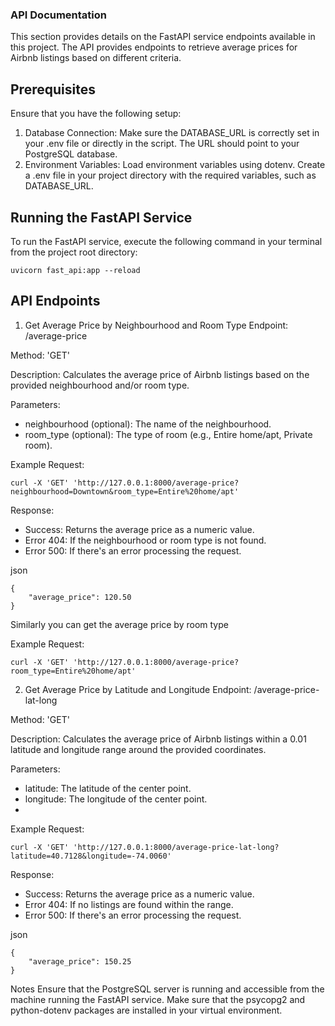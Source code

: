 ### API Documentation

This section provides details on the FastAPI service endpoints available in this project. The API provides endpoints to retrieve average prices for Airbnb listings based on different criteria.

## Prerequisites

Ensure that you have the following setup:

1. Database Connection: Make sure the DATABASE_URL is correctly set in your .env file or directly in the script. The URL should point to your PostgreSQL database.
2. Environment Variables: Load environment variables using dotenv. Create a .env file in your project directory with the required variables, such as DATABASE_URL.

## Running the FastAPI Service

To run the FastAPI service, execute the following command in your terminal from the project root directory:

  ```
  uvicorn fast_api:app --reload
  ```

## API Endpoints

1. Get Average Price by Neighbourhood and Room Type
Endpoint: /average-price

Method: 'GET'

Description: Calculates the average price of Airbnb listings based on the provided neighbourhood and/or room type.

Parameters:
- neighbourhood (optional): The name of the neighbourhood.
- room_type (optional): The type of room (e.g., Entire home/apt, Private room).

Example Request:
```
curl -X 'GET' 'http://127.0.0.1:8000/average-price?neighbourhood=Downtown&room_type=Entire%20home/apt'
```

Response:
- Success: Returns the average price as a numeric value.
- Error 404: If the neighbourhood or room type is not found.
- Error 500: If there's an error processing the request.

json
```
{
    "average_price": 120.50
}
```

Similarly you can get the average price by room type

Example Request:
```
curl -X 'GET' 'http://127.0.0.1:8000/average-price?room_type=Entire%20home/apt'
```

2. Get Average Price by Latitude and Longitude
Endpoint: /average-price-lat-long

Method: 'GET'

Description: Calculates the average price of Airbnb listings within a 0.01 latitude and longitude range around the provided coordinates.

Parameters:
- latitude: The latitude of the center point.
- longitude: The longitude of the center point.
- 
Example Request:
```
curl -X 'GET' 'http://127.0.0.1:8000/average-price-lat-long?latitude=40.7128&longitude=-74.0060'
```

Response:
- Success: Returns the average price as a numeric value.
- Error 404: If no listings are found within the range.
- Error 500: If there's an error processing the request.

json
```
{
    "average_price": 150.25
}
```

Notes
Ensure that the PostgreSQL server is running and accessible from the machine running the FastAPI service.
Make sure that the psycopg2 and python-dotenv packages are installed in your virtual environment.
